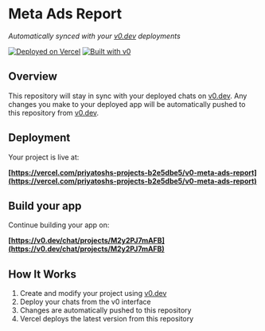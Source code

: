 # Meta Ads Report

*Automatically synced with your [v0.dev](https://v0.dev) deployments*

[![Deployed on Vercel](https://img.shields.io/badge/Deployed%20on-Vercel-black?style=for-the-badge&logo=vercel)](https://vercel.com/priyatoshs-projects-b2e5dbe5/v0-meta-ads-report)
[![Built with v0](https://img.shields.io/badge/Built%20with-v0.dev-black?style=for-the-badge)](https://v0.dev/chat/projects/M2y2PJ7mAFB)

## Overview

This repository will stay in sync with your deployed chats on [v0.dev](https://v0.dev).
Any changes you make to your deployed app will be automatically pushed to this repository from [v0.dev](https://v0.dev).

## Deployment

Your project is live at:

**[https://vercel.com/priyatoshs-projects-b2e5dbe5/v0-meta-ads-report](https://vercel.com/priyatoshs-projects-b2e5dbe5/v0-meta-ads-report)**

## Build your app

Continue building your app on:

**[https://v0.dev/chat/projects/M2y2PJ7mAFB](https://v0.dev/chat/projects/M2y2PJ7mAFB)**

## How It Works

1. Create and modify your project using [v0.dev](https://v0.dev)
2. Deploy your chats from the v0 interface
3. Changes are automatically pushed to this repository
4. Vercel deploys the latest version from this repository